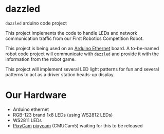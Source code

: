 dazzled
=======

`dazzled` arduino code project

This project implements the code to handle LEDs and network communication traffic from our First Robotics Competition Robot.

This project is being used on an [Arduino Ethernet][arduino] board.  A to-be-named robot code project will communicate with `dazzled` and provide it with the information from the robot game.

This project will implement several LED light patterns for fun and several patterns to act as a driver station heads-up display.

Our Hardware
============

* Arduino ethernet
* RGB-123 brand 1x8 LEDs (using WS2812 LEDs)
* WS2811 LEDs
* [PixyCam] [pixycam] (CMUCam5) waiting for this to be released


[arduino]: http://arduino.cc/en/Main/ArduinoBoardEthernet "Arduino Ethernet"
[pixycam]: http://www.kickstarter.com/projects/254449872/pixy-cmucam5-a-fast-easy-to-use-vision-sensor?ref=category "PixyCam"

